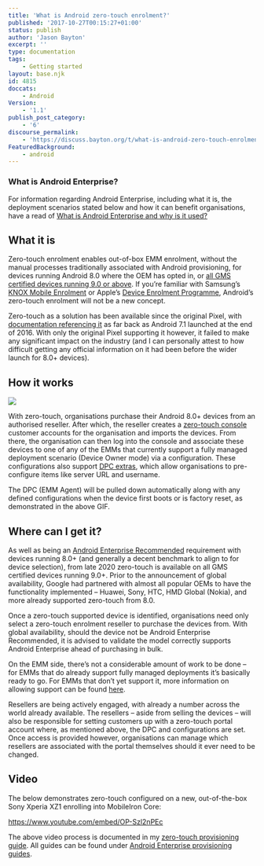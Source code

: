 ```yaml
---
title: 'What is Android zero-touch enrolment?'
published: '2017-10-27T00:15:27+01:00'
status: publish
author: 'Jason Bayton'
excerpt: ''
type: documentation
tags: 
    - Getting started
layout: base.njk
id: 4815
doccats:
    - Android
Version:
    - '1.1'
publish_post_category:
    - '6'
discourse_permalink:
    - 'https://discuss.bayton.org/t/what-is-android-zero-touch-enrolment/31'
FeaturedBackground:
    - android
---
```

<div class="callout callout-success">

### What is Android Enterprise?[ <small></small>](/android/android-enterprise-device-support/#what-is-android-enterprise)

For information regarding Android Enterprise, including what it is, the deployment scenarios stated below and how it can benefit organisations, have a read of [What is Android Enterprise and why is it used?](/android/what-is-android-enterprise-and-why-is-it-used/)

</div>

What it is
----------

Zero-touch enrolment enables out-of-box EMM enrolment, without the manual processes traditionally associated with Android provisioning, for devices running Android 8.0 where the OEM has opted in, or [all GMS certified devices running 9.0 or above](/2020/11/google-announce-big-changes-to-zero-touch/). If you’re familiar with Samsung’s [KNOX Mobile Enrolment](https://www.samsungknox.com/en/solutions/mobile-enrollment) or Apple’s [Device Enrolment Programme](https://deploy.apple.com), Android’s zero-touch enrolment will not be a new concept.

Zero-touch as a solution has been available since the original Pixel, with [documentation referencing it](https://developers.google.com/android/work/requirements/features) as far back as Android 7.1 launched at the end of 2016. With only the original Pixel supporting it however, it failed to make any significant impact on the industry (and I can personally attest to how difficult getting any official information on it had been before the wider launch for 8.0+ devices).

How it works
------------

[![](https://r2_worker.bayton.workers.dev/uploads/2017/09/ZT-Demo-Gif_pixel.gif)](https://r2_worker.bayton.workers.dev/uploads/2017/09/ZT-Demo-Gif_pixel.gif)

With zero-touch, organisations purchase their Android 8.0+ devices from an authorised reseller. After which, the reseller creates a [zero-touch console](https://partner.android.com/zerotouch) customer accounts for the organisation and imports the devices. From there, the organisation can then log into the console and associate these devices to one of any of the EMMs that currently support a fully managed deployment scenario (Device Owner mode) via a configuration. These configurations also support [DPC extras](/android/android-enterprise-zero-touch-dpc-extras-collection/), which allow organisations to pre-configure items like server URL and username.

The DPC (EMM Agent) will be pulled down automatically along with any defined configurations when the device first boots or is factory reset, as demonstrated in the above GIF.

Where can I get it?
-------------------

As well as being an [Android Enterprise Recommended](/android/what-is-android-enterprise-recommended/) requirement with devices running 8.0+ (and generally a decent benchmark to align to for device selection), from late 2020 zero-touch is available on all GMS certified devices running 9.0+. Prior to the announcement of global availability, Google had partnered with almost all popular OEMs to have the functionality implemented – Huawei, Sony, HTC, HMD Global (Nokia), and more already supported zero-touch from 8.0.

Once a zero-touch supported device is identified, organisations need only select a zero-touch enrolment reseller to purchase the devices from. With global availability, should the device not be Android Enterprise Recommended, it is advised to validate the model correctly supports Android Enterprise ahead of purchasing in bulk.

On the EMM side, there’s not a considerable amount of work to be done – for EMMs that do already support fully managed deployments it’s basically ready to go. For EMMs that don’t yet support it, more information on allowing support can be found [here](https://developers.google.com/android/work/requirements/work-managed-device).

Resellers are being actively engaged, with already a number across the world already available. The resellers – aside from selling the devices – will also be responsible for setting customers up with a zero-touch portal account where, as mentioned above, the DPC and configurations are set. Once access is provided however, organisations can manage which resellers are associated with the portal themselves should it ever need to be changed.

Video
-----

The below demonstrates zero-touch configured on a new, out-of-the-box Sony Xperia XZ1 enrolling into MobileIron Core:

https://www.youtube.com/embed/OP-Szl2nPEc

The above video process is documented in my [zero-touch provisioning guide](https://r2_worker.bayton.workers.dev/download/doc/ae-guides/Android-enterprise_WM-ZT-MICore.pdf). All guides can be found under [Android Enterprise provisioning guides](/android/android-enterprise-provisioning-guides/).